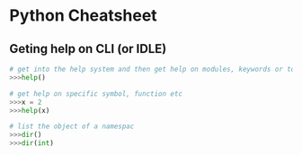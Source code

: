 # Python Cheatsheet

## Geting help on CLI (or IDLE)

```python
# get into the help system and then get help on modules, keywords or topic.
>>>help()

# get help on specific symbol, function etc
>>>x = 2
>>>help(x)

# list the object of a namespac
>>>dir()
>>>dir(int)
```  
